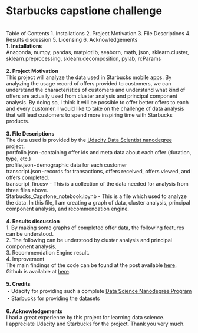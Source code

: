 # Starbucks capstione challenge
<br>
Table of Contents
1. Installations
2. Project Motivation
3. File Descriptions
4. Results discussion
5. Licensing
6. Acknowledgements
<br>
<b>1. Installations</b><br>
Anaconda, numpy, pandas, matplotlib, seaborn, math, json, sklearn.cluster, sklearn.preprocessing, sklearn.decomposition, pylab, rcParams<br>
<br>
<b>2. Project Motivation</b><br>
This project will analyze the data used in Starbucks mobile apps. By analyzing the usage record of offers provided to customers, we can understand the characteristics of customers and understand what kind of offers are actually used from cluster analysis and principal component analysis. By doing so, I think it will be possible to offer better offers to each and every customer. I would like to take on the challenge of data analysis that will lead customers to spend more inspiring time with Starbucks products.<br>
<br>
<b>3. File Descriptions</b><br>
The data used is provided by the <a href="https://www.udacity.com/course/data-scientist-nanodegree--nd025">Udacity Data Scientist nanodegree</a> project.<br>
portfolio.json - containing offer ids and meta data about each offer (duration, type, etc.)<br>
profile.json - demographic data for each customer<br>
transcript.json - records for transactions, offers received, offers viewed, and offers completed. <br>
transcript_fin.csv - This is a collection of the data needed for analysis from three files above.<br>
Starbucks_Capstone_notebook.ipynb - This is a file which used to analyze the data. In this file, I am creating a graph of data, cluster analysis, principal component analysis, and recommendation engine. <br>
<br>
<b>4. Results discussion</b><br>
1. By making some graphs of completed offer data, the following features can be understood.<br>
2. The following can be understood by cluster analysis and principal component analysis.<br>
3. Recommendation Engine result.<br>
4. Improvement<br>
The main findings of the code can be found at the post available <a href="https://unoszte0291.medium.com/starbucks-the-better-offers-for-you-from-mobile-app-2a3e840f2a67">here</a>. Github is available at <a href="https://github.com/unoszte0291/starbucks_capstone_challenge.git">here</a>.<br>
<br>
<b>5. Credits</b><br>
・Udacity for providing such a complete <a href=https://www.udacity.com/course/data-scientist-nanodegree--nd025>Data Science Nanodegree Program</a>
・Starbucks for providing the datasets<br>
<br>
<b> 6. Acknowledgements</b><br>
I had a great experience by this project for learning data science.<br>
I appreciate Udacity and Starbucks for the project. Thank you very much.<br>

